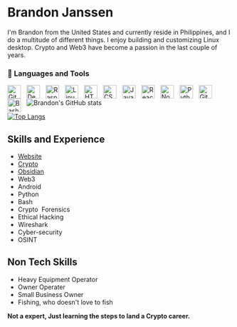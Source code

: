# Brandon Janssen
I'm Brandon from the United States and currently reside in Philippines, and I do a multitude of different things. I enjoy building and customizing Linux desktop. Crypto and Web3 have become a passion in the last couple of years.


### 🧰 Languages and Tools

<!--- <img align="left" alt="Java" width="30px" style="padding-right:10px;" src="https://cdn.jsdelivr.net/gh/devicons/devicon/icons/java/java-original.svg"/> --->
<!--- <img align="left" alt="Spring" width="30px" style="padding-right:10px;" src="https://cdn.jsdelivr.net/gh/devicons/devicon/icons/spring/spring-original.svg" /> --->
<!--- <img align="left" alt="TypeScript" width="30px" style="padding-right:10px;" <!--- src="https://cdn.jsdelivr.net/gh/devicons/devicon/icons/typescript/typescript-plain.svg" /> --->
<!--- <img align="left" alt="Angular" width="30px" style="padding-right:10px;" src="https://cdn.jsdelivr.net/gh/devicons/devicon/icons/angularjs/angularjs-plain.svg" /> --->
<img align="left" alt="Git" width="30px" style="padding-right:10px;" src="https://cdn.jsdelivr.net/gh/devicons/devicon/icons/git/git-original.svg" />
<img align="left" alt="Debian" width="30px" style="padding-right:10px;" src="https://cdn.jsdelivr.net/npm/devicons@1.8.0/!SVG/debian.svg" />
<img align="left" alt="Raspberry Pi" width="30px" style="padding-right:10px;" src="https://cdn.jsdelivr.net/npm/devicons@1.8.0/!SVG/rasberry_pi.svg" />
<img align="left" alt="Linux" width="30px" style="padding-right:10px;" src="https://cdn.jsdelivr.net/gh/devicons/devicon/icons/linux/linux-original.svg" />
<img align="left" alt="HTML" width="30px" style="padding-right:10px;" src="https://cdn.jsdelivr.net/gh/devicons/devicon/icons/html5/html5-plain.svg" />
<img align="left" alt="CSS" width="30px" style="padding-right:10px;" src="https://cdn.jsdelivr.net/gh/devicons/devicon/icons/css3/css3-plain.svg" />
<img align="left" alt="JavaScript" width="30px" style="padding-right:10px;" src="https://cdn.jsdelivr.net/gh/devicons/devicon/icons/javascript/javascript-plain.svg" />
<img align="left" alt="React" width="30px" style="padding-right:10px;" src="https://cdn.jsdelivr.net/gh/devicons/devicon/icons/react/react-original.svg" />
<img align="left" alt="NodeJS" width="30px" style="padding-right:10px;" src="https://cdn.jsdelivr.net/gh/devicons/devicon/icons/nodejs/nodejs-original.svg" />
<img align="left" alt="Python" width="30px" style="padding-right:10px;" src="https://cdn.jsdelivr.net/gh/devicons/devicon/icons/python/python-plain.svg" />
<!--- <img align="left" alt="C++" width="30px" style="padding-right:10px;" src="https://cdn.jsdelivr.net/gh/devicons/devicon/icons/cplusplus/cplusplus-line.svg" /> --->
<img align="left" alt="GitHub" width="30px" style="padding-right:10px;" src="https://cdn.jsdelivr.net/gh/devicons/devicon/icons/github/github-original.svg" />
<!--- <img align="left" alt="Gradle" width="30px" style="padding-right:10px;" src="https://cdn.jsdelivr.net/gh/devicons/devicon/icons/gradle/gradle-plain.svg" /> --->
<img align="left" alt="Bash" width="30px" style="padding-right:10px;" src="https://cdn.jsdelivr.net/gh/devicons/devicon/icons/bash/bash-original.svg" />
<br />



![Brandon's GitHub stats](https://github-readme-stats.vercel.app/api?username=brandonjanssen&show_icons=true&theme=tokyonight)

[![Top Langs](https://github-readme-stats.vercel.app/api/top-langs/?username=brandonjanssen&layout=compact&langs_count=8&theme=tokyonight)](https://github.com/brandonjanssen/github-readme-stats)


## Skills and Experience
-  [Website](https://brandonjanssen.netlify.app/)
-  [Crypto](https://github.com/brandonjanssen/Obsidian/tree/main/Thoughts%20About%20Crypto)
-  [Obsidian](https://github.com/brandonjanssen/Obsidian)
-  Web3
-  Android
-  Python
-  Bash 
-  Crypto  Forensics  
-  Ethical Hacking  
-  Wireshark 
-  Cyber-security 
-  OSINT

## Non Tech Skills
-  Heavy Equipment Operator
-  Owner Operater
-  Small Business Owner
-  Fishing, who doesn't love to fish
  
**Not a expert, Just learning the steps to land a Crypto career.**





